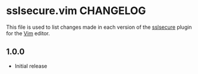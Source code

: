 sslsecure.vim CHANGELOG
=====================

This file is used to list changes made in each version of the [sslsecure](https://github.com/chr4/sslsecure.vim) plugin for the [Vim](http://www.vim.org/) editor.

1.0.0
-----

- Initial release
